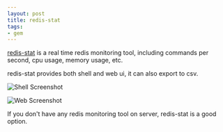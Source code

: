 ```yaml
---
layout: post
title: redis-stat
tags:
- gem
---
```


[redis-stat][1] is a real time redis monitoring tool, including commands
per second, cpu usage, memory usage, etc.

redis-stat provides both shell and web ui, it can also export to csv.

![Shell
Screenshot](https://github.com/junegunn/redis-stat/raw/master/screenshots/redis-stat-0.3.0.png)

![Web
Screenshot](https://github.com/junegunn/redis-stat/raw/master/screenshots/redis-stat-web.png)


If you don't have any redis monitoring tool on server, redis-stat is a
good option.


[1]: https://github.com/junegunn/redis-stat
